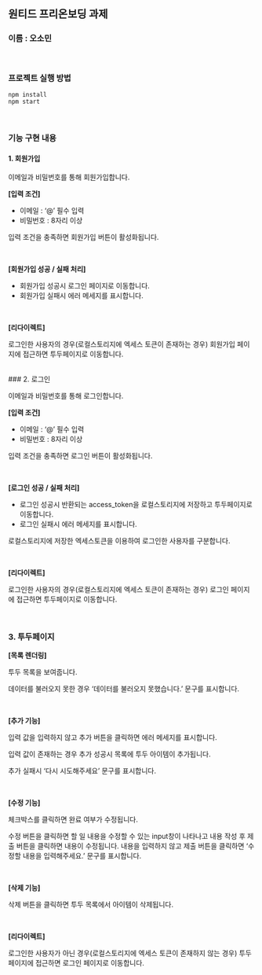 ## 원티드 프리온보딩 과제

### 이름 : 오소민

<br/>

### 프로젝트 실행 방법

```
npm install
npm start
```

<br/>

### 기능 구현 내용

#### 1. 회원가입

이메일과 비밀번호를 통해 회원가입합니다.
<br/>

**[입력 조건]**

- 이메일 : ‘@’ 필수 입력
- 비밀번호 : 8자리 이상

입력 조건을 충족하면 회원가입 버튼이 활성화됩니다.

<br/>

**[회원가입 성공 / 실패 처리]**

- 회원가입 성공시 로그인 페이지로 이동합니다.
- 회원가입 실패시 에러 메세지를 표시합니다.

<br/>

**[리다이렉트]**

로그인한 사용자의 경우(로컬스토리지에 엑세스 토큰이 존재하는 경우) 회원가입 페이지에 접근하면 투두페이지로 이동합니다.

<br/>
### 2. 로그인

이메일과 비밀번호를 통해 로그인합니다.
<br/>

**[입력 조건]**

- 이메일 : ‘@’ 필수 입력
- 비밀번호 : 8자리 이상

입력 조건을 충족하면 로그인 버튼이 활성화됩니다.

<br/>

**[로그인 성공 / 실패 처리]**

- 로그인 성공시 반환되는 access_token을 로컬스토리지에 저장하고 투두페이지로 이동합니다.
- 로그인 실패시 에러 메세지를 표시합니다.

로컬스토리지에 저장한 엑세스토큰을 이용하여 로그인한 사용자를 구분합니다.

<br/>

**[리다이렉트]**

로그인한 사용자의 경우(로컬스토리지에 엑세스 토큰이 존재하는 경우) 로그인 페이지에 접근하면 투두페이지로 이동합니다.

<br/>

### 3. 투두페이지

**[목록 렌더링]**

투두 목록을 보여줍니다.

데이터를 불러오지 못한 경우 ‘데이터를 불러오지 못했습니다.’ 문구를 표시합니다.

<br/>

**[추가 기능]**

입력 값을 입력하지 않고 추가 버튼을 클릭하면 에러 메세지를 표시합니다.

입력 값이 존재하는 경우 추가 성공시 목록에 투두 아이템이 추가됩니다.

추가 실패시 ‘다시 시도해주세요’ 문구를 표시합니다.

<br/>

**[수정 기능]**

체크박스를 클릭하면 완료 여부가 수정됩니다.

수정 버튼을 클릭하면 할 일 내용을 수정할 수 있는 input창이 나타나고 내용 작성 후 제출 버튼을 클릭하면 내용이 수정됩니다. 내용을 입력하지 않고 제출 버튼을 클릭하면 ‘수정할 내용을 입력해주세요.’ 문구를 표시합니다.

<br/>

**[삭제 기능]**

삭제 버튼을 클릭하면 투두 목록에서 아이템이 삭제됩니다.

<br/>

**[리다이렉트]**

로그인한 사용자가 아닌 경우(로컬스토리지에 엑세스 토큰이 존재하지 않는 경우) 투두페이지에 접근하면 로그인 페이지로 이동합니다.
